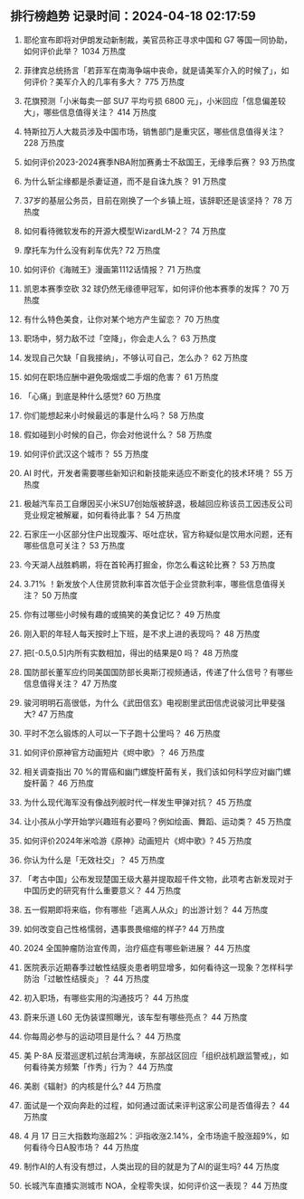 
## 排行榜趋势 记录时间：2024-04-18 02:17:59
  
  1. 耶伦宣布即将对伊朗发动新制裁，美官员称正寻求中国和 G7 等国一同协助，如何评价此举？ 1034 万热度
    
  2. 菲律宾总统扬言「若菲军在南海争端中丧命，就是请美军介入的时候了」，如何评价？美军介入的几率有多大？ 775 万热度
    
  3. 花旗预测「小米每卖一部 SU7 平均亏损 6800 元」，小米回应「信息偏差较大」，哪些信息值得关注？ 414 万热度
    
  4. 特斯拉万人大裁员涉及中国市场，销售部门是重灾区，哪些信息值得关注？ 228 万热度
    
  5. 如何评价2023-2024赛季NBA附加赛勇士不敌国王，无缘季后赛？ 93 万热度
    
  6. 为什么斩尘缘都是杀妻证道，而不是自诛九族？ 91 万热度
    
  7. 37岁的基层公务员，目前在刚换了一个乡镇上班，该辞职还是该坚持？ 78 万热度
    
  8. 如何看待微软发布的开源大模型WizardLM-2？ 74 万热度
    
  9. 摩托车为什么没有刹车优先? 72 万热度
    
  10. 如何评价《海贼王》漫画第1112话情报？ 71 万热度
    
  11. 凯恩本赛季空砍 32 球仍然无缘德甲冠军，如何评价他本赛季的发挥？ 70 万热度
    
  12. 有什么特色美食，让你对某个地方产生留恋？ 70 万热度
    
  13. 职场中，努力敌不过「空降」，你会走人么？ 63 万热度
    
  14. 发现自己欠缺「自我接纳」，不够认可自己，怎么办？ 62 万热度
    
  15. 如何在职场应酬中避免吸烟或二手烟的危害？ 61 万热度
    
  16. 「心痛」到底是种什么感觉? 60 万热度
    
  17. 你们能想起来小时候最远的事是什么吗？ 58 万热度
    
  18. 假如碰到小时候的自己，你会对他说什么？ 58 万热度
    
  19. 如何评价武汉这个城市？ 55 万热度
    
  20. AI 时代，开发者需要哪些新知识和新技能来适应不断变化的技术环境？ 55 万热度
    
  21. 极越汽车员工自爆因买小米SU7创始版被辞退，极越回应称该员工因违反公司竞业规定被解雇，如何看待此事？ 54 万热度
    
  22. 石家庄一小区部分住户出现腹泻、呕吐症状，官方称疑似是饮用水问题，还有哪些信息可关注？ 53 万热度
    
  23. 今天湖人战胜鹈鹕，将在首轮再打掘金，你怎么看这轮比赛？ 53 万热度
    
  24. 3.71% ！新发放个人住房贷款利率首次低于企业贷款利率，哪些信息值得关注？ 50 万热度
    
  25. 你有过哪些小时候有趣的或搞笑的美食记忆？ 49 万热度
    
  26. 刚入职的年轻人每天按时上下班，是不求上进的表现吗？ 48 万热度
    
  27. 把[-0.5,0.5]内所有实数相加，得出的结果是0 吗？ 48 万热度
    
  28. 国防部长董军应约同美国国防部长奥斯汀视频通话，传递了什么信号？有哪些信息值得关注？ 47 万热度
    
  29. 骏河明明石高很低，为什么《武田信玄》电视剧里武田信虎说骏河比甲斐强大? 47 万热度
    
  30. 平时不怎么锻炼的人可以一下子跑十公里吗？ 46 万热度
    
  31. 如何评价原神官方动画短片《烬中歌》？ 46 万热度
    
  32. 相关调查指出 70 %的胃癌和幽门螺旋杆菌有关，我们该如何科学应对幽门螺旋杆菌？ 46 万热度
    
  33. 为什么现代海军没有像战列舰时代一样发生甲弹对抗？ 45 万热度
    
  34. 让小孩从小学开始学兴趣班有必要吗？例如绘画、舞蹈、运动类？ 45 万热度
    
  35. 如何评价2024年米哈游《原神》动画短片《烬中歌》? 45 万热度
    
  36. 你认为什么是「无效社交」？ 45 万热度
    
  37. 「考古中国」公布发现楚国王级大墓并提取超千件文物，此项考古新发现对于中国历史的研究有什么重要意义？ 44 万热度
    
  38. 五一假期即将来临，你有哪些「逃离人从众」的出游计划？ 44 万热度
    
  39. 如何改变自己性格懦弱，遇事畏畏缩缩的样子? 44 万热度
    
  40. 2024 全国肿瘤防治宣传周，治疗癌症有哪些新进展？ 44 万热度
    
  41. 医院表示近期春季过敏性结膜炎患者明显增多，如何看待这一现象？怎样科学防治「过敏性结膜炎」？ 44 万热度
    
  42. 初入职场，有哪些实用的沟通技巧？ 44 万热度
    
  43. 蔚来乐道 L60 无伪装谍照曝光，该车型有哪些亮点？ 44 万热度
    
  44. 你每周必参与的运动项目是什么？ 44 万热度
    
  45. 美 P-8A 反潜巡逻机过航台湾海峡，东部战区回应「组织战机跟监警戒」，如何看待美方频繁「作秀」行为？ 44 万热度
    
  46. 美剧《辐射》的内核是什么? 44 万热度
    
  47. 面试是一个双向奔赴的过程，如何通过面试来评判这家公司是否值得去？ 44 万热度
    
  48. 4 月 17 日三大指数均涨超2%：沪指收涨2.14%，全市场逾千股涨超9%，如何看待今日A股市场？ 44 万热度
    
  49. 制作AI的人有没有想过，人类出现的目的就是为了AI的诞生吗? 44 万热度
    
  50. 长城汽车直播实测城市 NOA，全程零失误，如何评价这一表现？ 44 万热度
    